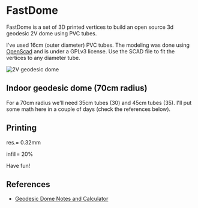 # FastDome

FastDome is a set of 3D printed vertices to build an open source 3d geodesic 2V dome using PVC tubes.

I've used 16cm (outer diameter) PVC tubes. The modeling was done using [OpenScad](http://www.openscad.org/) and is under a GPLv3 license. Use the SCAD file to fit the vertices to any diameter tube.

![2V geodesic dome](https://github.com/tchartersazevedo/FastDome/blob/master/pics/IMG_20171117_121519.jpg)

## Indoor geodesic dome (70cm radius)

For a 70cm radius we'll need 35cm tubes (30) and 45cm tubes (35). I'll put some math here in a couple of days (check the references below).

## Printing

res.= 0.32mm

infill= 20%

Have fun!

## References

* [Geodesic Dome Notes and Calculator](https://simplydifferently.org/Geodesic_Dome_Notes?page=3#1V/L1%202/3%20Icosahedron%20Dome)

